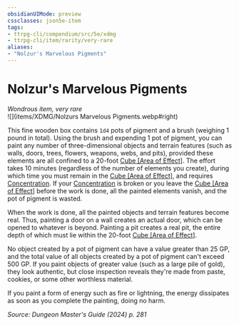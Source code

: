 ```yaml
---
obsidianUIMode: preview
cssclasses: json5e-item
tags:
- ttrpg-cli/compendium/src/5e/xdmg
- ttrpg-cli/item/rarity/very-rare
aliases: 
- "Nolzur's Marvelous Pigments"
---
```

# Nolzur's Marvelous Pigments
*Wondrous item, very rare*  
![](items/XDMG/Nolzurs Marvelous Pigments.webp#right)  


This fine wooden box contains `1d4` pots of pigment and a brush (weighing 1 pound in total). Using the brush and expending 1 pot of pigment, you can paint any number of three-dimensional objects and terrain features (such as walls, doors, trees, flowers, weapons, webs, and pits), provided these elements are all confined to a 20-foot [Cube [Area of Effect]](cube-area-of-effect-xphb.md). The effort takes 10 minutes (regardless of the number of elements you create), during which time you must remain in the [Cube [Area of Effect]](cube-area-of-effect-xphb.md), and requires [Concentration](conditions.md#Concentration). If your [Concentration](conditions.md#Concentration) is broken or you leave the [Cube [Area of Effect]](cube-area-of-effect-xphb.md) before the work is done, all the painted elements vanish, and the pot of pigment is wasted.

When the work is done, all the painted objects and terrain features become real. Thus, painting a door on a wall creates an actual door, which can be opened to whatever is beyond. Painting a pit creates a real pit, the entire depth of which must lie within the 20-foot [Cube [Area of Effect]](cube-area-of-effect-xphb.md).

No object created by a pot of pigment can have a value greater than 25 GP, and the total value of all objects created by a pot of pigment can't exceed 500 GP. If you paint objects of greater value (such as a large pile of gold), they look authentic, but close inspection reveals they're made from paste, cookies, or some other worthless material.

If you paint a form of energy such as fire or lightning, the energy dissipates as soon as you complete the painting, doing no harm.

*Source: Dungeon Master's Guide (2024) p. 281*